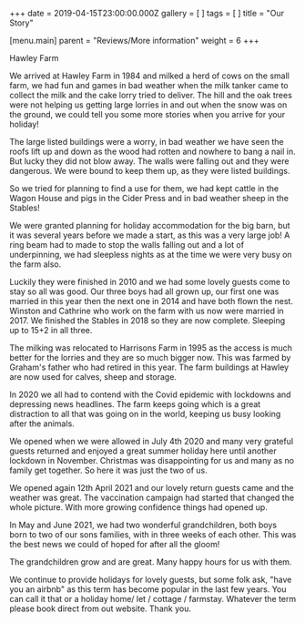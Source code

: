 +++
date = 2019-04-15T23:00:00.000Z
gallery = [ ]
tags = [ ]
title = "Our Story"

[menu.main]
parent = "Reviews/More information"
weight = 6
+++

Hawley Farm

We arrived at Hawley Farm in 1984 and milked a herd of cows on the small farm, we had fun and games in bad weather when the milk tanker came to collect the milk and the cake lorry tried to deliver. The hill and the oak trees were not helping us getting large lorries in and out when the snow was on the ground, we could tell you some more stories when you arrive for your holiday!

The large listed buildings were a worry, in bad weather we have seen the roofs lift up and down as the wood had rotten and nowhere to bang a nail in. But lucky they did not blow away. The walls were falling out and they were dangerous. We were bound to keep them up, as they were listed buildings.

So we tried for planning to find a use for them, we had kept cattle in the Wagon House and pigs in the Cider Press and in bad weather sheep in the Stables!

We were granted planning for holiday accommodation for the big barn, but it was several years before we made a start, as this was a very large job! A ring beam had to made to stop the walls falling out and a lot of underpinning, we had sleepless nights as at the time  we were very busy on the farm also.

Luckily they were finished in 2010 and we had some lovely guests come to stay so all was good. Our three boys had all grown up, our first one was married in this year then the next one in 2014 and have both flown the nest. Winston and Cathrine who work on the farm with us now were married in 2017. We finished the Stables in 2018 so they are now complete. Sleeping up to 15+2 in all three.

The milking was relocated to Harrisons Farm in 1995 as the access is much better for the lorries and they are so much bigger now. This was farmed by Graham's father who had retired in this year. The farm buildings at Hawley are now used for calves, sheep and storage.

In 2020 we all had to contend with the Covid epidemic with lockdowns and depressing news headlines. The farm keeps going which is a great distraction to all that was going on in the world, keeping us busy looking after the animals.

We opened when we were allowed in July 4th 2020 and many very grateful guests returned and enjoyed a great summer holiday here until another lockdown in November. Christmas was disappointing for us and many as no family get together. So here it was just the two of us.

We opened again 12th April 2021 and our lovely return guests came and the weather was great. The vaccination campaign had started that changed the whole picture. With more growing confidence things had opened up.

In May and June 2021, we had two wonderful grandchildren, both boys born to two of our sons families, with in three weeks of each other. This was the best news we could of hoped for after all the gloom!

The grandchildren grow and are great. Many happy hours for us with them.

We continue to provide holidays for lovely guests, but some folk ask, "have you an airbnb" as this term has become popular in the last few years. You can call it that or a holiday home/ let / cottage / farmstay.  Whatever the term please book direct from out website. Thank you.
